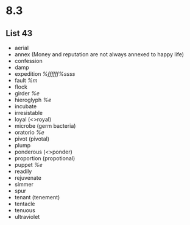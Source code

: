 # 8.3
## List 43
* aerial
* annex (Money and reputation are not always annexed to happy life)
* confession
* damp
* expedition *%ffffff%ssss*
* fault *%m*
* flock
* girder *%e*
* hieroglyph *%e*
* incubate
* irresistable
* loyal (<>royal)
* microbe (germ bacteria)
* oratorio *%e*
* pivot (pivotal)
* plump
* ponderous (<>ponder)
* proportion (propotional)
* puppet *%e*
* readily
* rejuvenate
* simmer
* spur
* tenant (tenement)
* tentacle
* tenuous
* ultraviolet